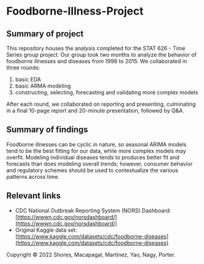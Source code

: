 # Foodborne-Illness-Project

## Summary of project

This repository houses the analysis completed for the STAT 626 - Time Series group project. Our group took two months to analyze the behavior of foodborne illnesses and diseases from 1998 to 2015. We collaborated in three rounds:

1. basic EDA
2. basic ARMA modeling
3. constructing, selecting, forecasting and validating more complex models

After each round, we collaborated on reporting and presenting, culminating in a final 10-page report and 20-minute presentation, followed by Q&A.

## Summary of findings

Foodborne illnesses can be cyclic in nature, so seasonal ARIMA models tend to be the best fitting for our data, while more complex models may overfit. Modeling individual diseases tends to produces better fit and forecasts than does modeling overall trends; however, consumer behavior and regulatory schemes should be used to contextualize the various patterns across time.

## Relevant links

* CDC National Outbreak Reporting System (NORS) Dashboard: [https://wwwn.cdc.gov/norsdashboard/](https://wwwn.cdc.gov/norsdashboard/)
* Original Kaggle data set: [https://www.kaggle.com/datasets/cdc/foodborne-diseases](https://www.kaggle.com/datasets/cdc/foodborne-diseases)

Copyright &copy; 2022 Shores, Macapagal, Martinez, Yao, Nagy, Porter.